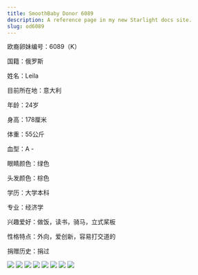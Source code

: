 ```yaml
---
title: SmoothBaby Donor 6089
description: A reference page in my new Starlight docs site.
slug: od6089
---
```


欧裔卵妹编号：6089（K）

国籍：俄罗斯

姓名：Leila

目前所在地：意大利

年龄：24岁

身高：178厘米

体重：55公斤

血型：A - 

眼睛颜色：绿色

头发颜色：棕色

学历：大学本科

专业：经济学

兴趣爱好：做饭，读书，骑马，立式桨板

性格特点：外向，爱创新，容易打交道的

捐赠历史：捐过

![](media/6089-1.jpg)
![](media/6089-2.jpg)
![](media/6089-3.jpg)
![](media/6089-4.jpg)
![](media/6089-5.jpg)
![](media/6089-6.jpg)
![](media/6089-7.jpg)
![](media/6089-8.jpg)